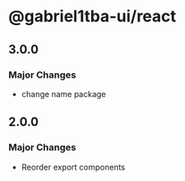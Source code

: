 # @gabriel1tba-ui/react

## 3.0.0

### Major Changes

- change name package

## 2.0.0

### Major Changes

- Reorder export components
